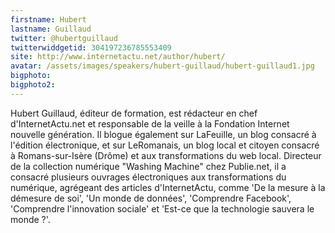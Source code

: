 ```yaml
---
firstname: Hubert 
lastname: Guillaud
twitter: @hubertguillaud
twitterwiddgetid: 304197236785553409
site: http://www.internetactu.net/author/hubert/
avatar: /assets/images/speakers/hubert-guillaud/hubert-guillaud1.jpg
bigphoto: 
bigphoto2: 
---
```


Hubert Guillaud, éditeur de formation, est rédacteur en chef d'InternetActu.net et responsable de la veille à la Fondation Internet nouvelle génération. Il blogue également sur LaFeuille, un blog consacré à l'édition électronique, et sur LeRomanais, un blog local et citoyen consacré à Romans-sur-Isère (Drôme) et aux transformations du web local. Directeur de la collection numérique "Washing Machine" chez Publie.net, il a consacré plusieurs ouvrages électroniques aux transformations du numérique, agrégeant des articles d'InternetActu, comme 'De la mesure à la démesure de soi', 'Un monde de données', 'Comprendre Facebook', 'Comprendre l'innovation sociale' et 'Est-ce que la technologie sauvera le monde ?'.



